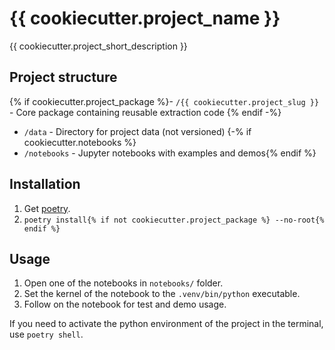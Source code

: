 # {{ cookiecutter.project_name }}

{{ cookiecutter.project_short_description }}

## Project structure

{% if cookiecutter.project_package %}- `/{{ cookiecutter.project_slug }}` - Core package containing reusable extraction code
{% endif -%}
- `/data` -  Directory for project data (not versioned)
{-% if cookiecutter.notebooks %}
- `/notebooks` - Jupyter notebooks with examples and demos{% endif %}

## Installation

1. Get [poetry](https://python-poetry.org/docs/).
2. `poetry install{% if not cookiecutter.project_package %} --no-root{% endif %}`

## Usage

1. Open one of the notebooks in `notebooks/` folder.
2. Set the kernel of the notebook to the `.venv/bin/python` executable.
3. Follow on the notebook for test and demo usage.

If you need to activate the python environment of the project in the terminal, use `poetry shell`.
